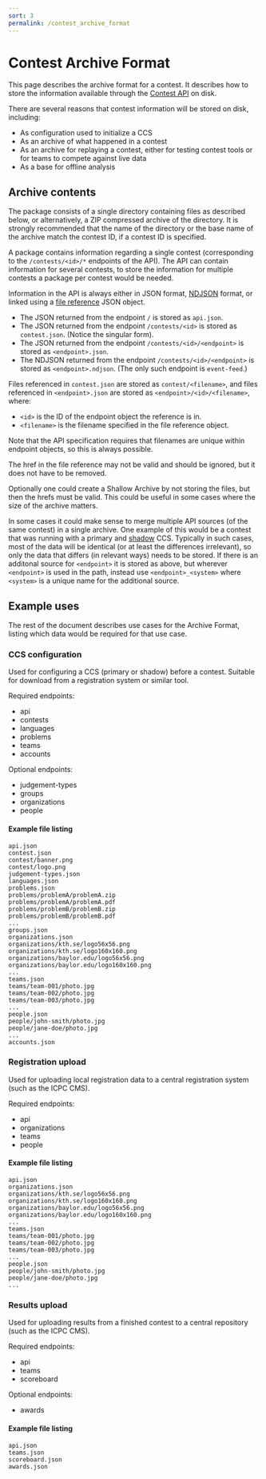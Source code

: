 ```yaml
---
sort: 3
permalink: /contest_archive_format
---
```

# Contest Archive Format

This page describes the archive format for a contest. It describes how to
store the information available through the [Contest API](contest_api) on
disk.

There are several reasons that contest information will be stored on
disk, including:

  - As configuration used to initialize a CCS
  - As an archive of what happened in a contest
  - As an archive for replaying a contest, either for testing contest
    tools or for teams to compete against live data
  - As a base for offline analysis

## Archive contents

The package consists of a single directory containing files as described
below, or alternatively, a ZIP compressed archive of the directory. It is
strongly recommended that the name of the directory or the base name of the
archive match the contest ID, if a contest ID is specified. 

A package contains information regarding a single contest (corresponding to
the `/contests/<id>/*` endpoints of the API). The API can contain information
for several contests, to store the information for multiple contests a
package per contest would be needed.

Information in the API is always either in JSON format, [NDJSON](contest_api#event-feed)
format, or linked using a [file reference](contest_api#json-attribute-types)
JSON object.

- The JSON returned from the endpoint `/` is stored as
  `api.json`.
- The JSON returned from the endpoint `/contests/<id>` is stored as
  `contest.json`. (Notice the singular form).
- The JSON returned from the endpoint `/contests/<id>/<endpoint>` is stored as
  `<endpoint>.json`.
- The NDJSON returned from the endpoint `/contests/<id>/<endpoint>` is stored as
  `<endpoint>.ndjson`. (The only such endpoint is `event-feed`.) 


Files referenced in `contest.json` are stored as `contest/<filename>`, and
files referenced in `<endpoint>.json` are stored as
`<endpoint>/<id>/<filename>`, where:
- `<id>` is the ID of the endpoint object the reference is in.
- `<filename>` is the filename specified in the file reference object.

Note that the API specification requires that filenames are unique within
endpoint objects, so this is always possible.

The href in the file reference may not be valid and should be ignored, but it
does not have to be removed.

Optionally one could create a Shallow Archive by not storing the files, but
then the hrefs must be valid. This could be useful in some cases where the
size of the archive matters.

In some cases it could make sense to merge multiple API sources (of the same
contest) in a single archive. One example of this would be a contest that was
running with a primary and [shadow](ccs_system_requirements#shadow-mode) CCS.
Typically in such cases, most of the data will be identical (or at least the
differences irrelevant), so only the data that differs (in relevant ways)
needs to be stored. If there is an additonal source for `<endpoint>` it is
stored as above, but wherever `<endpoint>` is used in the path, instead use
`<endpoint>_<system>` where `<system>` is a unique name for the additional
source.

## Example uses

The rest of the document describes use cases for the Archive Format, listing
which data would be required for that use case.

### CCS configuration

Used for configuring a CCS (primary or shadow) before a contest. Suitable for
download from a registration system or similar tool.

Required endpoints:
- api
- contests
- languages
- problems
- teams
- accounts

Optional endpoints:
- judgement-types
- groups
- organizations
- people

#### Example file listing

```
api.json
contest.json
contest/banner.png
contest/logo.png
judgement-types.json
languages.json
problems.json
problems/problemA/problemA.zip
problems/problemA/problemA.pdf
problems/problemB/problemB.zip
problems/problemB/problemB.pdf
...
groups.json
organizations.json
organizations/kth.se/logo56x56.png
organizations/kth.se/logo160x160.png
organizations/baylor.edu/logo56x56.png
organizations/baylor.edu/logo160x160.png
...
teams.json
teams/team-001/photo.jpg
teams/team-002/photo.jpg
teams/team-003/photo.jpg
...
people.json
people/john-smith/photo.jpg
people/jane-doe/photo.jpg
...
accounts.json
```

### Registration upload

Used for uploading local registration data to a central registration system
(such as the ICPC CMS).

Required endpoints:
- api
- organizations
- teams
- people

#### Example file listing

```
api.json
organizations.json
organizations/kth.se/logo56x56.png
organizations/kth.se/logo160x160.png
organizations/baylor.edu/logo56x56.png
organizations/baylor.edu/logo160x160.png
...
teams.json
teams/team-001/photo.jpg
teams/team-002/photo.jpg
teams/team-003/photo.jpg
...
people.json
people/john-smith/photo.jpg
people/jane-doe/photo.jpg
...
```

### Results upload

Used for uploading results from a finished contest to a central repository
(such as the ICPC CMS).

Required endpoints:
- api
- teams
- scoreboard

Optional endpoints:
- awards

#### Example file listing

```
api.json
teams.json
scoreboard.json
awards.json
```
